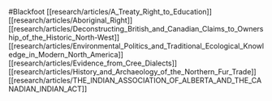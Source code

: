 #Blackfoot
[[research/articles/A_Treaty_Right_to_Education]]
[[research/articles/Aboriginal_Right]]
[[research/articles/Deconstructing_British_and_Canadian_Claims_to_Ownership_of_the_Historic_North-West]]
[[research/articles/Environmental_Politics_and_Traditional_Ecological_Knowledge_in_Modern_North_America]]
[[research/articles/Evidence_from_Cree_Dialects]]
[[research/articles/History_and_Archaeology_of_the_Northern_Fur_Trade]]
[[research/articles/THE_INDIAN_ASSOCIATION_OF_ALBERTA_AND_THE_CANADIAN_INDIAN_ACT]]
